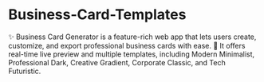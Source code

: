 # Business-Card-Templates
✨ Business Card Generator is a feature-rich web app that lets users create, customize, and export professional business cards with ease. 🎨 It offers real-time live preview and multiple templates, including Modern Minimalist, Professional Dark, Creative Gradient, Corporate Classic, and Tech Futuristic.
